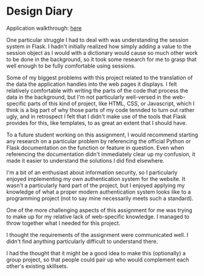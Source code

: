 # Design Diary
Application walkthrough: [here](walkthrough.gif)

One particular struggle I had to deal with was understanding the session system in Flask. I hadn't initially realized how simply adding a value to the session object as I would with a dictionary would cause so much other work to be done in the background, so it took some research for me to grasp that well enough to be fully comfortable using sessions.

Some of my biggest problems with this project related to the translation of the data the application handles into the web pages it displays. I felt relatively comfortable with writing the parts of the code that process the data in the background, but I'm not particularly well-versed in the web-specific parts of this kind of project, like HTML, CSS, or Javascript, which I think is a big part of why those parts of my code tennded to turn out rather ugly, and in retrospect I felt that I didn't make use of the tools that Flask provides for this, like templates, to as great an extent that I should have.

To a future student working on this assignment, I would recommend starting any research on a particular problem by referencing the official Python or Flask documentation on the function or feature in question. Even when referencing the documentation didn't immediately clear up my confusion, it made it easier to understand the solutions I did find elsewhere.

I'm a bit of an enthusiast about information security, so I particularly enjoyed implementing my own authentication system for the website. It wasn't a particularly hard part of the project, but I enjoyed applying my knowledge of what a proper modern authentication system looks like to a programming project (not to say mine necessarily meets such a standard).

One of the more challenging aspects of this assignment for me was trying to make up for my relative lack of web-specific knowledge. I managed to throw together what I needed for this project.

I thought the requirements of the assignment were communicated well. I didn't find anything particularly difficult to understand there.

I had the thought that it might be a good idea to make this (optionally) a group project, so that people could pair up who would complement each other's existing skillsets.
